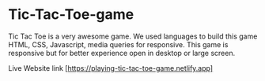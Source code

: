 # Tic-Tac-Toe-game
Tic Tac Toe is a very awesome game. We used languages to build this game HTML, CSS, Javascript, media queries for responsive.
This game is responsive but for better experience open in desktop or large screen.


Live Website link [https://playing-tic-tac-toe-game.netlify.app]
